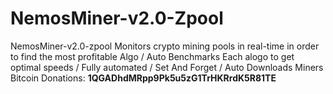 # NemosMiner-v2.0-Zpool
NemosMiner-v2.0-zpool Monitors crypto mining pools in real-time in order to find the most profitable Algo /  Auto Benchmarks Each alogo to get optimal speeds /  Fully automated /  Set And Forget /  Auto Downloads Miners   
Bitcoin Donations: **1QGADhdMRpp9Pk5u5zG1TrHKRrdK5R81TE**
